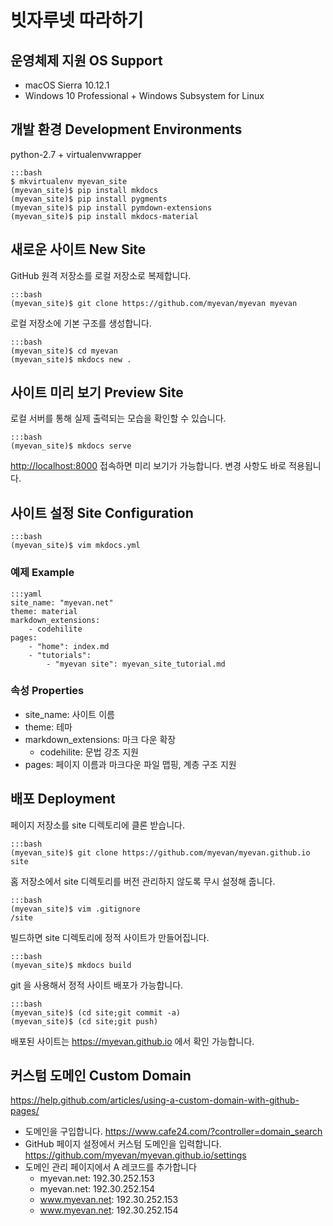 # 빗자루넷 따라하기

## 운영체제 지원 OS Support

* macOS Sierra 10.12.1 
* Windows 10 Professional + Windows Subsystem for Linux

## 개발 환경 Development Environments

python-2.7 + virtualenvwrapper

    :::bash
    $ mkvirtualenv myevan_site
    (myevan_site)$ pip install mkdocs
    (myevan_site)$ pip install pygments
    (myevan_site)$ pip install pymdown-extensions
    (myevan_site)$ pip install mkdocs-material

## 새로운 사이트 New Site

GitHub 원격 저장소를 로컬 저장소로 복제합니다.

    :::bash
    (myevan_site)$ git clone https://github.com/myevan/myevan myevan

로컬 저장소에 기본 구조를 생성합니다.

    :::bash
    (myevan_site)$ cd myevan
    (myevan_site)$ mkdocs new .

## 사이트 미리 보기 Preview Site

로컬 서버를 통해 실제 출력되는 모습을 확인할 수 있습니다.

    :::bash
    (myevan_site)$ mkdocs serve

<http://localhost:8000> 접속하면 미리 보기가 가능합니다. 변경 사항도 바로 적용됩니다. 

## 사이트 설정 Site Configuration

    :::bash
    (myevan_site)$ vim mkdocs.yml

### 예제 Example

    :::yaml
    site_name: "myevan.net"
    theme: material
    markdown_extensions:
        - codehilite
    pages:
        - "home": index.md
        - "tutorials": 
            - "myevan site": myevan_site_tutorial.md

### 속성 Properties

* site_name: 사이트 이름 
* theme: 테마
* markdown_extensions: 마크 다운 확장 
    * codehilite: 문법 강조 지원
* pages: 페이지 이름과 마크다운 파일 맵핑, 계층 구조 지원


## 배포 Deployment

페이지 저장소를 site 디렉토리에 클론 받습니다.

    :::bash
    (myevan_site)$ git clone https://github.com/myevan/myevan.github.io site

홈 저장소에서 site 디렉토리를 버전 관리하지 않도록 무시 설정해 줍니다.

    :::bash
    (myevan_site)$ vim .gitignore
    /site

빌드하면 site 디렉토리에 정적 사이트가 만들어집니다.

    :::bash
    (myevan_site)$ mkdocs build

git 을 사용해서 정적 사이트 배포가 가능합니다.

    :::bash
    (myevan_site)$ (cd site;git commit -a)
    (myevan_site)$ (cd site;git push)

배포된 사이트는 <https://myevan.github.io> 에서 확인 가능합니다. 

## 커스텀 도메인 Custom Domain

<https://help.github.com/articles/using-a-custom-domain-with-github-pages/>

* 도메인을 구입합니다. <https://www.cafe24.com/?controller=domain_search>
* GitHub 페이지 설정에서 커스텀 도메인을 입력합니다. <https://github.com/myevan/myevan.github.io/settings>
* 도메인 관리 페이지에서 A 레코드를 추가합니다
    * myevan.net: 192.30.252.153
    * myevan.net: 192.30.252.154
    * www.myevan.net: 192.30.252.153
    * www.myevan.net: 192.30.252.154
